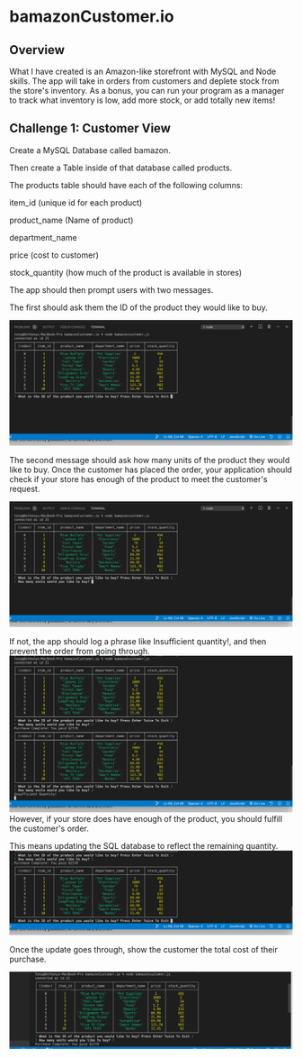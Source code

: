 # bamazonCustomer.io

## Overview

What I have created is an Amazon-like storefront with MySQL and Node skills. The app will take in orders from customers and deplete stock from the store's inventory. As a bonus, you can run your program as a manager to track what inventory is low, add more stock, or add totally new items!

## Challenge 1: Customer View

Create a MySQL Database called bamazon.

Then create a Table inside of that database called products.

The products table should have each of the following columns:

item_id (unique id for each product)

product_name (Name of product)

department_name

price (cost to customer)

stock_quantity (how much of the product is available in stores)

The app should then prompt users with two messages.

The first should ask them the ID of the product they would like to buy.

![Procuct ID](https://github.com/aamoesi/bamazonCustomer.io/blob/master/screenshots/stockdisplay.png)

The second message should ask how many units of the product they would like to buy.
Once the customer has placed the order, your application should check if your store has enough of the product to meet the customer's request.

![Purchase Unit](https://github.com/aamoesi/bamazonCustomer.io/blob/master/screenshots/units.png)

If not, the app should log a phrase like Insufficient quantity!, and then prevent the order from going through.
![Insurfficient](https://github.com/aamoesi/bamazonCustomer.io/blob/master/screenshots/insufficientquantity.png)
However, if your store does have enough of the product, you should fulfill the customer's order.

This means updating the SQL database to reflect the remaining quantity.
![Insurfficient](https://github.com/aamoesi/bamazonCustomer.io/blob/master/screenshots/stockLevel.png)

Once the update goes through, show the customer the total cost of their purchase.

![Insurfficient](https://github.com/aamoesi/bamazonCustomer.io/blob/master/screenshots/TotalCost.png)
